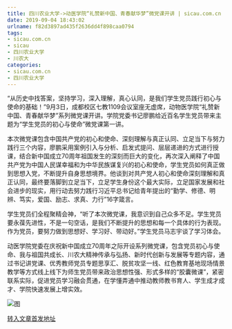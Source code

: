 ```yaml
---
title: 四川农业大学->动医学院“礼赞新中国、青春献华梦”微党课开讲 | sicau.com.cn
date: 2019-09-04 18:43:02
urlname: f82d3897ad435f2636dd4f898caa0794
tags: 
- sicau.com.cn
- sicau
- 四川农业大学
- 川农大
categories:
- sicau.com.cn
- 四川农业大学
---
```



“从历史中找答案，坚持学习，深入理解，真心认同，是我们学生党员践行初心与使命的基础！”9月3日，成都校区七教1109会议室座无虚席，动物医学院“礼赞新中国、青春献华梦”系列微党课开讲。学院党委书记廖鹏给近百名学生党员带来主题为“学生党员的初心与使命”微党课第一讲。

本次微党课包含中国共产党的初心和使命、深刻理解与真正认同、立足当下与努力践行三个内容，廖鹏采用案例引入与分析、启发式提问、层层递进的方式进行授课，结合新中国成立70周年祖国发生的深刻而巨大的变化，再次深入阐释了中国共产党为中国人民谋幸福和为中华民族谋复兴的初心和使命，学生党员如何真正做到思想入党，不断提升自身思想境界。他谈到对共产党人初心和使命深刻理解和真正认同，最终要落脚到立足当下，立足学生身份这个最大实际，立足国家发展和社会进步的现实，用行动去努力践行习近平总书记给青年提出的“勤学、修德、明辨、笃实，爱国、励志、求真、力行”16字箴言。

学生党员们全程聚精会神，“听了本次微党课，我意识到自己众多不足。学生党员要永葆先进性，不是一句空话，是我们不断提升的思想和每一个具体的行为表现。作为党员，要努力做到思想好、学习好、带动好。”学生党员马志宇谈了学习体会。

动医学院党委在庆祝新中国成立70周年之际开设系列微党课，包含党员初心与使命、我与祖国共成长、川农大精神传承与弘扬、新时代创新与发展等专题内容，通过书记讲党课、优秀教师党员专题思享汇、脱贫攻坚一线、红色教育基地现场情景教学等方式线上线下为师生党员带来政治思想性强、形式多样的“胶囊微课”，紧密联系实际，促进党员学习融会贯通，在学懂弄通中推动教师教书育人、学生成才成才、学院快速发展上增实效。



![图](https://news.sicau.edu.cn/__local/8/50/55/8030E0000141D53F7A1467963EB_6C7AD801_1939F.jpg)

[转入文章首发地址](https://news.sicau.edu.cn/info/1078/53150.htm)